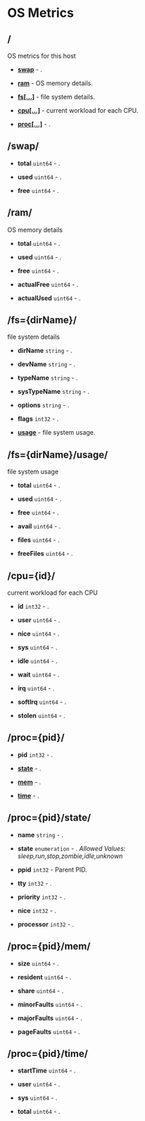 

# OS Metrics


## <a name=""></a>/
OS metrics for this host


  
* **[swap](#/swap)** - . 

  
* **[ram](#/ram)** - OS memory details. 

  
* **[fs[…]](#/fs)** - file system details. 

  
* **[cpu[…]](#/cpu)** - current workload for each CPU. 

  
* **[proc[…]](#/proc)** - . 







## <a name="/swap"></a>/swap/



  
* **total** `uint64` - . 

  
* **used** `uint64` - . 

  
* **free** `uint64` - . 







## <a name="/ram"></a>/ram/
OS memory details


  
* **total** `uint64` - . 

  
* **used** `uint64` - . 

  
* **free** `uint64` - . 

  
* **actualFree** `uint64` - . 

  
* **actualUsed** `uint64` - . 







## <a name="/fs"></a>/fs={dirName}/
file system details


  
* **dirName** `string` - . 

  
* **devName** `string` - . 

  
* **typeName** `string` - . 

  
* **sysTypeName** `string` - . 

  
* **options** `string` - . 

  
* **flags** `int32` - . 

  
* **[usage](#/fs/usage)** - file system usage. 







## <a name="/fs/usage"></a>/fs={dirName}/usage/
file system usage


  
* **total** `uint64` - . 

  
* **used** `uint64` - . 

  
* **free** `uint64` - . 

  
* **avail** `uint64` - . 

  
* **files** `uint64` - . 

  
* **freeFiles** `uint64` - . 







## <a name="/cpu"></a>/cpu={id}/
current workload for each CPU


  
* **id** `int32` - . 

  
* **user** `uint64` - . 

  
* **nice** `uint64` - . 

  
* **sys** `uint64` - . 

  
* **idle** `uint64` - . 

  
* **wait** `uint64` - . 

  
* **irq** `uint64` - . 

  
* **softIrq** `uint64` - . 

  
* **stolen** `uint64` - . 







## <a name="/proc"></a>/proc={pid}/



  
* **pid** `int32` - . 

  
* **[state](#/proc/state)** - . 

  
* **[mem](#/proc/mem)** - . 

  
* **[time](#/proc/time)** - . 







## <a name="/proc/state"></a>/proc={pid}/state/



  
* **name** `string` - . 

  
* **state** `enumeration` - .  *Allowed Values: sleep,run,stop,zombie,idle,unknown* 

  
* **ppid** `int32` - Parent PID. 

  
* **tty** `int32` - . 

  
* **priority** `int32` - . 

  
* **nice** `int32` - . 

  
* **processor** `int32` - . 







## <a name="/proc/mem"></a>/proc={pid}/mem/



  
* **size** `uint64` - . 

  
* **resident** `uint64` - . 

  
* **share** `uint64` - . 

  
* **minorFaults** `uint64` - . 

  
* **majorFaults** `uint64` - . 

  
* **pageFaults** `uint64` - . 







## <a name="/proc/time"></a>/proc={pid}/time/



  
* **startTime** `uint64` - . 

  
* **user** `uint64` - . 

  
* **sys** `uint64` - . 

  
* **total** `uint64` - . 








